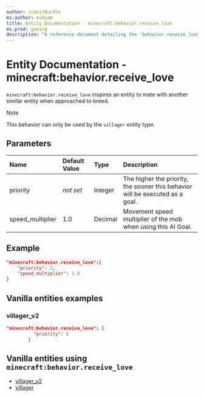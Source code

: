 ```yaml
---
author: iconicNurdle
ms.author: mikeam
title: Entity Documentation - minecraft:behavior.receive_love
ms.prod: gaming
description: "A reference document detailing the 'behavior.receive_love' entity goal"
---
```


# Entity Documentation - minecraft:behavior.receive_love

`minecraft:behavior.receive_love` inspires an entity to mate with another similar entity when approached to breed.

> [!NOTE]
> This behavior can only be used by the `villager` entity type.

## Parameters

|Name |Default Value  |Type  |Description  |
|:----------|:----------|:----------|:----------|
|priority|*not set*|Integer|The higher the priority, the sooner this behavior will be executed as a goal.|
|speed_multiplier| 1.0| Decimal| Movement speed multiplier of the mob when using this AI Goal. |

## Example

```json
"minecraft:behavior.receive_love":{
    "priority": 2,
    "speed_multiplier": 1.0
}
```

## Vanilla entities examples

### villager_v2

```json
"minecraft:behavior.receive_love": {
          "priority": 6
        }
```

## Vanilla entities using `minecraft:behavior.receive_love`

- [villager_v2](../../../../Source/VanillaBehaviorPack_Snippets/entities/villager_v2.md)
- [villager](../../../../Source/VanillaBehaviorPack_Snippets/entities/villager.md)
